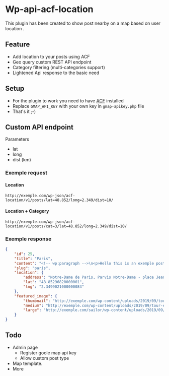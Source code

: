 # Wp-api-acf-location

This plugin has been created to show post nearby on a map based on user location .

## Feature
* Add location to your posts using ACF
* Geo query custom REST API endpoint
* Category filtering (multi-categories support)
* Lightened Api response to the basic need


## Setup
* For the plugin to work you need to have [ACF](https://fr.wordpress.org/plugins/advanced-custom-fields/) installed
* Replace ``` GMAP_API_KEY ```  with your own key in ```gmap-apikey.php``` file
* That's it ;-)

## Custom API endpoint
Parameters
* lat
* long
* dist (km)

### Exemple request

#### Location
```
http://exemple.com/wp-json/acf-location/v1/posts/lat=48.852/long=2.349/dist=10/
```

#### Location + Category
```
http://exemple.com/wp-json/acf-location/v1/posts/cat=3/lat=48.852/long=2.349/dist=10/
```



### Exemple response
```json
{
	"id": 25,
	"title": "Paris",
	"content": "<!-- wp:paragraph -->\n<p>Hello this is an exemple post for Wp-api-acf-location</p>\n<!-- /wp:paragraph -->",
	"slug": "paris",
	"location": {
		"address": "Notre-Dame de Paris, Parvis Notre-Dame - place Jean-Paul-II, Paris, France",
		"lat": "48.85296820000001",
		"lng": "2.3499021000000084"
	},
	"featured_image": {
		"thumbnail": "http://exemple.com/wp-content/uploads/2019/09/tour-eiffel-150x150.png",
		"medium": "http://exemple.com/wp-content/uploads/2019/09/tour-eiffel-300x191.png",
		"large": "http://exemple.com/sailor/wp-content/uploads/2019/09/tour-eiffel-1024x651.png"
	}
}
```


## Todo

* Admin page
    * Register goole map api key
    * Allow custom post type
* Map template.
* More
